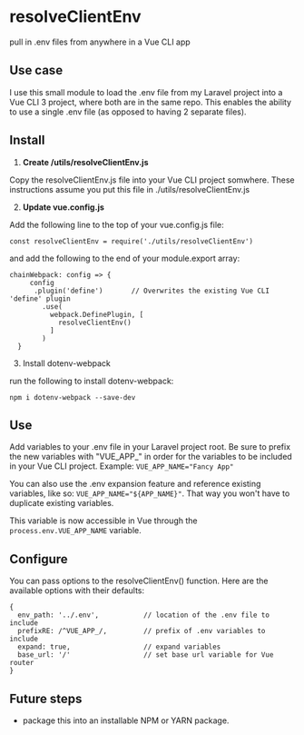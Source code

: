 # resolveClientEnv
pull in .env files from anywhere in a Vue CLI app

## Use case
I use this small module to load the .env file from my Laravel project into a Vue CLI 3 project, where both are in the same repo. This enables the ability to use a single .env file (as opposed to having 2 separate files).

## Install

1. **Create /utils/resolveClientEnv.js**

Copy the resolveClientEnv.js file into your Vue CLI project somwhere. These instructions assume you put this file in ./utils/resolveClientEnv.js

2. **Update vue.config.js**

Add the following line to the top of your vue.config.js file:

`const resolveClientEnv = require('./utils/resolveClientEnv')`

and add the following to the end of your module.export array:

```
chainWebpack: config => {
     config
      .plugin('define')       // Overwrites the existing Vue CLI 'define' plugin
        .use(
          webpack.DefinePlugin, [
            resolveClientEnv()
          ]
        )
  }
```

3. Install dotenv-webpack

run the following to install dotenv-webpack:

`npm i dotenv-webpack --save-dev`

## Use

Add variables to your .env file in your Laravel project root. Be sure to prefix the new variables with "VUE_APP_" in order for the variables to be included in your Vue CLI project. Example: `VUE_APP_NAME="Fancy App"`

You can also use the .env expansion feature and reference existing variables, like so: `VUE_APP_NAME="${APP_NAME}"`. That way you won't have to duplicate existing variables.

This variable is now accessible in Vue through the `process.env.VUE_APP_NAME` variable. 

## Configure

You can pass options to the resolveClientEnv() function. Here are the available options with their defaults:

```
{
  env_path: '../.env',           // location of the .env file to include
  prefixRE: /^VUE_APP_/,         // prefix of .env variables to include
  expand: true,                  // expand variables
  base_url: '/'                  // set base url variable for Vue router
}
```

## Future steps

* package this into an installable NPM or YARN package.




